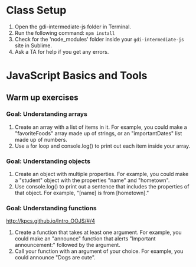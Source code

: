 # Class Setup

1. Open the gdi-intermediate-js folder in Terminal.
2. Run the following command: `npm install`
3. Check for the 'node_modules' folder inside your `gdi-intermediate-js` site in Sublime.
4. Ask a TA for help if you get any errors.


# JavaScript Basics and Tools

## Warm up exercises

### Goal: Understanding arrays

1. Create an array with a list of items in it. For example, you could make a "favoriteFoods" array made up of strings, or an "importantDates" list made up of numbers.
2. Use a for loop and console.log() to print out each item inside your array.

### Goal: Understanding objects

1. Create an object with multiple properties. For example, you could make a "student" object with the properties "name" and "hometown".
2. Use console.log() to print out a sentence that includes the properties of that object. For example, "[name] is from [hometown]."


### Goal: Understanding functions
http://kpcs.github.io/Intro_OOJS/#/4

1. Create a function that takes at least one argument. For example, you could make an "announce" function that alerts "Important announcement:" followed by the argument.
2. Call your function with an argument of your choice. For example, you could announce "Dogs are cute".
